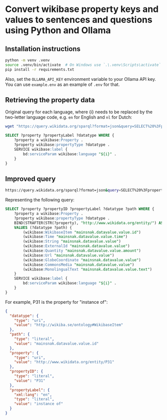 # Convert wikibase property keys and values to sentences and questions using Python and Ollama

## Installation instructions

```bash
python -m venv .venv
source .venv/bin/activate  # On Windows use `.\.venv\Scripts\activate`
pip install -r requirements.txt
```

Also, set the `OLLAMA_API_KEY` environment variable to your Ollama API key. You can use `example.env` as an example of `.env` for that.

## Retrieving the property data

Original query for each language, where {i} needs to be replaced by the two-letter language code, e.g. `en` for English and `nl` for Dutch:

```bash
wget "https://query.wikidata.org/sparql?format=json&query=SELECT%20%3Fproperty%20%3FpropertyLabel%20WHERE%20%7B%0A%20%20%20%20%3Fproperty%20a%20wikibase%3AProperty%20.%0A%20%20%20%20SERVICE%20wikibase%3Alabel%20%7B%0A%20%20%20%20%20%20bd%3AserviceParam%20wikibase%3Alanguage%20%22en%22%20.%0A%20%20%20%7D%0A%20%7D%0A%0A" -O wikidata-properties.json`
```

```sql
SELECT ?property ?propertyLabel ?datatype WHERE {
    ?property a wikibase:Property .
    ?property wikibase:propertyType ?datatype .
    SERVICE wikibase:label {
        bd:serviceParam wikibase:language "${i}" .
    }
}
```

## Improved query

```bash
https://query.wikidata.org/sparql?format=json&query=SELECT%20%3Fproperty%20%3FpropertyID%20%3FpropertyLabel%20%3Fdatatype%20%3Fpath%20WHERE%20%7B%0A%20%20%20%20%3Fproperty%20a%20wikibase%3AProperty%20.%0A%20%20%20%20%3Fproperty%20wikibase%3ApropertyType%20%3Fdatatype%20.%0A%20%20%20%20BIND(STRAFTER(STR(%3Fproperty)%2C%20%22http%3A%2F%2Fwww.wikidata.org%2Fentity%2F%22)%20AS%20%3FpropertyID)%0A%20%20%20%20VALUES%20(%3Fdatatype%20%3Fpath)%20%7B%0A%20%20%20%20%20%20(wikibase%3AWikibaseItem%20%22mainsnak.datavalue.value.id%22)%0A%20%20%20%20%20%20(wikibase%3ATime%20%22mainsnak.datavalue.value.time%22)%0A%20%20%20%20%20%20(wikibase%3AString%20%22mainsnak.datavalue.value%22)%0A%20%20%20%20%20%20(wikibase%3AExternalId%20%22mainsnak.datavalue.value%22)%0A%20%20%20%20%20%20(wikibase%3AQuantity%20%22mainsnak.datavalue.value.amount%22)%0A%20%20%20%20%20%20(wikibase%3AUrl%20%22mainsnak.datavalue.value%22)%0A%20%20%20%20%20%20(wikibase%3AGlobeCoordinate%20%22mainsnak.datavalue.value%22)%0A%20%20%20%20%20%20(wikibase%3ACommonsMedia%20%22mainsnak.datavalue.value%22)%0A%20%20%20%20%20%20(wikibase%3AMonolingualText%20%22mainsnak.datavalue.value.text%22)%0A%20%20%20%20%7D%0A%20%20%20%20SERVICE%20wikibase%3Alabel%20%7B%0A%20%20%20%20%20%20bd%3AserviceParam%20wikibase%3Alanguage%20%22en%22%20.%0A%20%20%20%7D%0A%7D
```

Representing the following query:

```sql
SELECT ?property ?propertyID ?propertyLabel ?datatype ?path WHERE {
    ?property a wikibase:Property .
    ?property wikibase:propertyType ?datatype .
    BIND(STRAFTER(STR(?property), "http://www.wikidata.org/entity/") AS ?propertyID)
    VALUES (?datatype ?path) {
        (wikibase:WikibaseItem "mainsnak.datavalue.value.id")
        (wikibase:Time "mainsnak.datavalue.value.time")
        (wikibase:String "mainsnak.datavalue.value")
        (wikibase:ExternalId "mainsnak.datavalue.value")
        (wikibase:Quantity "mainsnak.datavalue.value.amount")
        (wikibase:Url "mainsnak.datavalue.value")
        (wikibase:GlobeCoordinate "mainsnak.datavalue.value")
        (wikibase:CommonsMedia "mainsnak.datavalue.value")
        (wikibase:MonolingualText "mainsnak.datavalue.value.text")
    }
    SERVICE wikibase:label {
        bd:serviceParam wikibase:language "${i}" .
    }
}
```

For example, P31 is the property for "instance of":

```json
{
  "datatype": {
    "type": "uri",
    "value": "http://wikiba.se/ontology#WikibaseItem"
  },
  "path": {
    "type": "literal",
    "value": "mainsnak.datavalue.value.id"
  },
  "property": {
    "type": "uri",
    "value": "http://www.wikidata.org/entity/P31"
  },
  "propertyID": {
    "type": "literal",
    "value": "P31"
  },
  "propertyLabel": {
    "xml:lang": "en",
    "type": "literal",
    "value": "instance of"
  }
}
```
